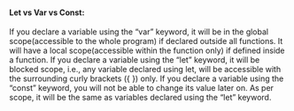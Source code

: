 #### Let vs Var vs Const: </br>
If you declare a variable using the “var” keyword, it will be in the global scope(accessible to the whole program) if declared outside all functions. It will have a local scope(accessible within the function only) if defined inside a function.
If you declare a variable using the “let” keyword, it will be blocked scope, i.e., any variable declared using let, will be accessible with the surrounding curly brackets ({ }) only.
If you declare a variable using the “const” keyword, you will not be able to change its value later on. As per scope, it will be the same as variables declared using the “let” keyword.
